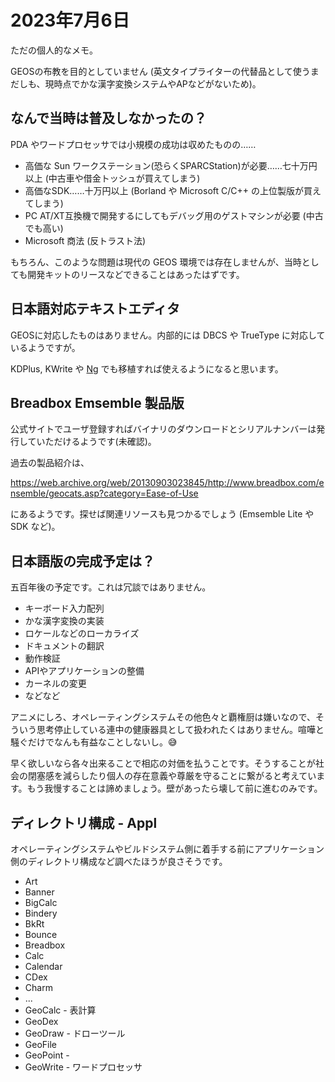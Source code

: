 # 2023年7月6日

ただの個人的なメモ。

GEOSの布教を目的としていません (英文タイプライターの代替品として使うまだしも、現時点でかな漢字変換システムやAPなどがないため)。

## なんで当時は普及しなかったの？

PDA やワードプロセッサでは小規模の成功は収めたものの……

* 高価な Sun ワークステーション(恐らくSPARCStation)が必要……七十万円以上 (中古車や借金トッシュが買えてしまう)
* 高価なSDK……十万円以上 (Borland や Microsoft C/C++ の上位製版が買えてしまう)
* PC AT/XT互換機で開発するにしてもデバッグ用のゲストマシンが必要 (中古でも高い)
* Microsoft 商法 (反トラスト法)

もちろん、このような問題は現代の GEOS 環境では存在しませんが、当時としても開発キットのリースなどできることはあったはずです。

## 日本語対応テキストエディタ

GEOSに対応したものはありません。内部的には DBCS や TrueType に対応しているようですが。

KDPlus, KWrite や [Ng](http://tt.sakura.ne.jp/~amura/ng/) でも移植すれば使えるようになると思います。

## Breadbox Emsemble 製品版

公式サイトでユーザ登録すればバイナリのダウンロードとシリアルナンバーは発行していただけるようです(未確認)。

過去の製品紹介は、

https://web.archive.org/web/20130903023845/http://www.breadbox.com/ensemble/geocats.asp?category=Ease-of-Use

にあるようです。探せば関連リソースも見つかるでしょう (Emsemble Lite や SDK など)。


## 日本語版の完成予定は？

五百年後の予定です。これは冗談ではありません。

* キーボード入力配列
* かな漢字変換の実装
* ロケールなどのローカライズ
* ドキュメントの翻訳
* 動作検証
* APIやアプリケーションの整備
* カーネルの変更
* などなど

アニメにしろ、オペレーティングシステムその他色々と覇権厨は嫌いなので、そういう思考停止している連中の健康器具として扱われたくはありません。喧嘩と騒ぐだけでなんも有益なことしないし。😅

早く欲しいなら各々出来ることで相応の対価を払うことです。そうすることが社会の閉塞感を減らしたり個人の存在意義や尊厳を守ることに繋がると考えています。もう我慢することは諦めましょう。壁があったら壊して前に進むのみです。

## ディレクトリ構成 - Appl

オペレーティングシステムやビルドシステム側に着手する前にアプリケーション側のディレクトリ構成など調べたほうが良さそうです。

* Art
* Banner
* BigCalc
* Bindery
* BkRt
* Bounce
* Breadbox
* Calc
* Calendar
* CDex
* Charm
* ...
* GeoCalc - 表計算
* GeoDex
* GeoDraw - ドローツール
* GeoFile
* GeoPoint -
* GeoWrite - ワードプロセッサ



